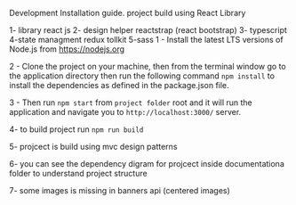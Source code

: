 Development Installation guide.
project build using React Library

1- library  react js
2- design helper reactstrap (react bootstrap)
3- typescript
4-state managment redux tollkit
5-sass
1 - Install the latest LTS versions of Node.js from https://nodejs.org 

2 - Clone the project on your machine, then from the terminal window go to the application directory then run the following command `npm install` to install the dependencies as defined in the package.json file.

3 - Then run `npm start` from `project folder` root and it will run the application and navigate you to `http://localhost:3000/` server.

4- to build project run `npm run build`

5- projcect is build using mvc design patterns

6- you can see the dependency digram for projcect inside documentationa folder
to understand project structure

7- some images is missing in banners api (centered images)
